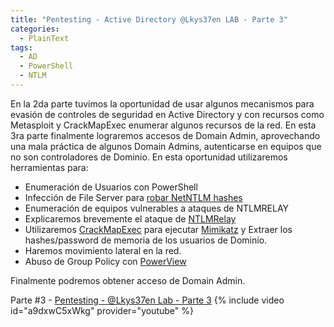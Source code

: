 ```yaml
---
title: "Pentesting - Active Directory @Lkys37en LAB - Parte 3" 
categories:
  - PlainText
tags:
  - AD
  - PowerShell
  - NTLM
---
```


En la 2da parte tuvimos la oportunidad de usar algunos mecanismos para evasión de controles de seguridad en Active Directory y con recursos como Metasploit y CrackMapExec enumerar algunos recursos de la red. En esta 3ra parte finalmente lograremos accesos de Domain Admin, aprovechando una mala práctica de algunos Domain Admins, autenticarse en equipos que no son controladores de Dominio. En esta oportunidad utilizaremos herramientas para:
* Enumeración de Usuarios con PowerShell
* Infección de File Server para [robar NetNTLM hashes](https://osandamalith.com/2017/03/24/places-of-interest-in-stealing-netntlm-hashes/)
* Enumeración de equipos vulnerables a ataques de NTLMRELAY
* Explicaremos brevemente el ataque de [NTLMRelay](https://byt3bl33d3r.github.io/practical-guide-to-ntlm-relaying-in-2017-aka-getting-a-foothold-in-under-5-minutes.html)
* Utilizaremos [CrackMapExec](https://github.com/byt3bl33d3r/CrackMapExec) para ejecutar [Mimikatz](https://github.com/gentilkiwi/mimikatz) y Extraer los hashes/password de memoria de los usuarios de Dominio. 
* Haremos movimiento lateral en la red.
* Abuso de Group Policy con [PowerView](https://github.com/PowerShellMafia/PowerSploit/tree/master/Recon)

Finalmente podremos obtener acceso de Domain Admin.

Parte #3 - [Pentesting - @Lkys37en Lab - Parte 3](https://youtu.be/a9dxwC5xWkg)
{% include video id="a9dxwC5xWkg" provider="youtube" %}
